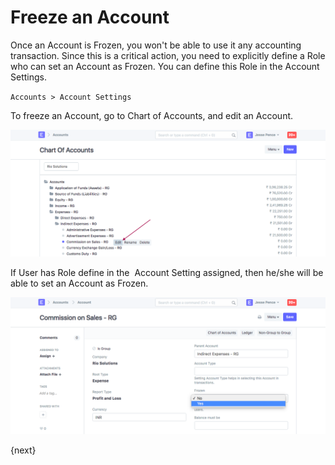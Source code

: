 <!-- add-breadcrumbs -->
# Freeze an Account

Once an Account is Frozen, you won't be able to use it any accounting transaction. Since this is a critical action, you need to explicitly define a Role who can set an Account as Frozen. You can define this Role in the Account Settings.  

`Accounts > Account Settings`

To freeze an Account, go to Chart of Accounts, and edit an Account.

<img class="screenshot" alt="Download Backup" src="../assets/freeze-account-1.png">

If User has Role define in the  Account Setting assigned, then he/she will be able to set an Account as Frozen.

<img class="screenshot" alt="Download Backup" src="../assets/freeze-account-2.png">

{next}
